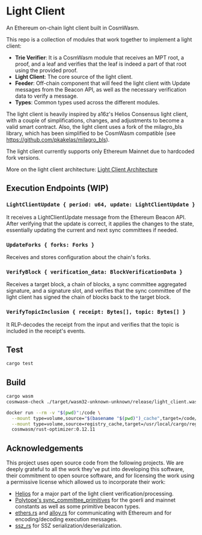 # Light Client

An Ethereum on-chain light client built in CosmWasm.

This repo is a collection of modules that work together to implement a light client:
- **Trie Verifier**: It is a CosmWasm module that receives an MPT root, a proof, and a leaf and verifies that the leaf is indeed a part of that root using the provided proof.
- **Light Client**: The core source of the light client.
- **Feeder**: Off-chain component that will feed the light client with Update messages from the Beacon API, as well as the necessary verification data to verify a message.
- **Types**: Common types used across the different modules.

The light client is heavily inspired by a16z's Helios Consensus light client, with a couple of simplifications, changes, and adjustments to become a valid smart contract. Also, the light client uses a fork of the milagro_bls library, which has been simplified to be CosmWasm compatible (see https://github.com/pkakelas/milagro_bls).

The light client currently supports only Ethereum Mainnet due to hardcoded fork versions.

More on the light client architecture: [Light Client Architecture](https://www.notion.so/commonprefix/Light-Client-Architecture-Draft-8fe5486c958e479ab41cdfc36a3d59ed)

## Execution Endpoints (WIP)
### `LightClientUpdate { period: u64, update: LightClientUpdate }`
It receives a LightClientUpdate message from the Ethereum Beacon API. After verifying that the update is correct, it applies the changes to the state, essentially updating the current and next sync committees if needed.

### `UpdateForks { forks: Forks }`
Receives and stores configuration about the chain's forks.

### `VerifyBlock { verification_data: BlockVerificationData }`
Receives a target block, a chain of blocks, a sync committee aggregated signature, and a signature slot, and verifies that the sync committee of the light client has signed the chain of blocks back to the target block.

### `VerifyTopicInclusion { receipt: Bytes[], topic: Bytes[] }`
It RLP-decodes the receipt from the input and verifies that the topic is included in the receipt's events.

## Test

```sh
cargo test
```

## Build

```sh
cargo wasm
cosmwasm-check ./target/wasm32-unknown-unknown/release/light_client.wasm

docker run --rm -v "$(pwd)":/code \
  --mount type=volume,source="$(basename "$(pwd)")_cache",target=/code/target \
  --mount type=volume,source=registry_cache,target=/usr/local/cargo/registry \
  cosmwasm/rust-optimizer:0.12.11
```

## Acknowledgements
This project uses open source code from the following projects. We are deeply grateful to all the work they've put into developing this software, their commitment to open source software, and for licensing the work using a permissive license which allowed us to incorporate their work:
- [Helios](https://github.com/a16z/helios/) for a major part of the light client verification/processing.
- [Polytope's sync_committee_primitives](https://github.com/polytope-labs/sync-committee-rs) for the goerli and mainnet constants as well as some primitive beacon types.
- [ethers.rs](https://github.com/gakonst/ethers-rs) and [alloy.rs](https://github.com/alloy-rs/core) for communicating with Ethereum and for encoding/decoding execution messages.
- [ssz_rs](https://github.com/ralexstokes/ssz-rs?tab=readme-ov-file) for SSZ serialization/deserialization.
